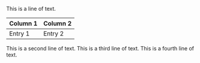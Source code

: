 This is a line of text.

   Column 1 | Column 2
   ---------|---------
   Entry 1  | Entry 2

This is a second line of text.
This is a third line of text.
This is a fourth line of text.
